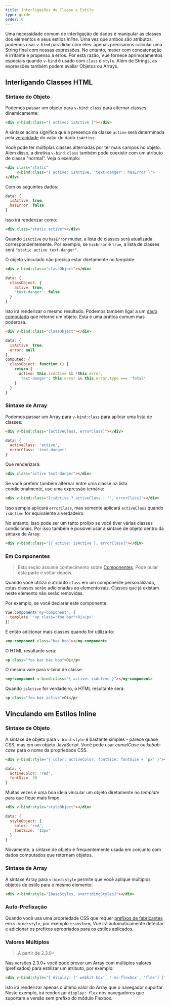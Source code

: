 ```yaml
---
title: Interligações de Classe e Estilo
type: guide
order: 6
---
```


Uma necessidade comum de interligação de dados é manipular as classes dos elementos e seus estilos _inline_. Uma vez que ambos são atributos, podemos usar `v-bind` para lidar com eles: apenas precisamos calcular uma String final com nossas expressões. No entanto, mexer com concatenação é irritante e propenso a erros. Por esta razão, Vue fornece aprimoramentos especiais quando `v-bind` é usado com `class` e `style`. Além de Strings, as expressões também podem avaliar Objetos ou Arrays.

## Interligando Classes HTML

### Sintaxe do Objeto

Podemos passar um objeto para `v-bind:class` para alternar classes dinamicamente:

``` html
<div v-bind:class="{ active: isActive }"></div>
```

A sintaxe acima significa que a presença da classe `active` será determinada pela [veracidade](https://developer.mozilla.org/pt-BR/docs/Glossary/Truthy) do valor do dado `isActive`.

Você pode ter múltiplas classes alternadas por ter mais campos no objeto. Além disso, a diretiva `v-bind:class` também pode coexistir com um atributo de classe "normal". Veja o exemplo:

``` html
<div class="static"
     v-bind:class="{ active: isActive, 'text-danger': hasError }">
</div>
```

Com os seguintes dados:

``` js
data: {
  isActive: true,
  hasError: false
}
```

Isso irá renderizar como:

``` html
<div class="static active"></div>
```

Quando `isActive` ou `hasError` mudar, a lista de classes será atualizada correspondentemente. Por exemplo, se `hasError` é `true`, a lista de classes será `"static active text-danger"`.

O objeto vinculado não precisa estar diretamente no _template_:

``` html
<div v-bind:class="classObject"></div>
```
``` js
data: {
  classObject: {
    active: true,
    'text-danger': false
  }
}
```

Isto irá renderizar o mesmo resultado. Podemos também ligar a um [dado computado](computed.html) que retorne um objeto. Esta é uma prática comum mas poderosa.

``` html
<div v-bind:class="classObject"></div>
```
``` js
data: {
  isActive: true,
  error: null
},
computed: {
  classObject: function () {
    return {
      active: this.isActive && !this.error,
      'text-danger': this.error && this.error.type === 'fatal'
    }
  }
}
```

### Sintaxe de Array

Podemos passar um Array para `v-bind:class` para aplicar uma lista de classes:

``` html
<div v-bind:class="[activeClass, errorClass]"></div>
```
``` js
data: {
  activeClass: 'active',
  errorClass: 'text-danger'
}
```

Que renderizará:

``` html
<div class="active text-danger"></div>
```

Se você preferir também alternar entre uma classe na lista condicionalmente, use uma expressão ternária:

``` html
<div v-bind:class="[isActive ? activeClass : '', errorClass]"></div>
```

Isso semple aplicará `errorClass`, mas somente aplicará `activeClass` quando `isActive` for equivalente a verdadeiro.

No entanto, isso pode ser um tanto prolixo se você tiver várias classes condicionais. Por isso também é possível usar a sintaxe de objeto dentro da sintaxe de Array:

``` html
<div v-bind:class="[{ active: isActive }, errorClass]"></div>
```

### Em Componentes

> Esta seção assume conhecimento sobre [Componentes](components.html). Pode pular esta parte e voltar depois.

Quando você utiliza o atributo `class` em um componente personalizado, estas classes serão adicionadas ao elemento raiz. Classes que já existam neste elemento não serão removidas.

Por exemplo, se você declarar este componente:

``` js
Vue.component('my-component', {
  template: '<p class="foo bar">Oi</p>'
})
```

E então adicionar mais classes quando for utilizá-lo:

``` html
<my-component class="baz boo"></my-component>
```

O HTML resultante será:

``` html
<p class="foo bar baz boo">Oi</p>
```

O mesmo vale para v-bind de classe:

``` html
<my-component v-bind:class="{ active: isActive }"></my-component>
```

Quando `isActive` for verdadeiro, o HTML resultante será:

``` html
<p class="foo bar active">Oi</p>
```

## Vinculando em Estilos Inline

### Sintaxe de Objeto

A sintaxe de objeto para `v-bind:style` é bastante simples - parece quase CSS, mas em um objeto JavaScript. Você pode usar _camelCase_ ou _kebab-case_ para o nome da propriedade CSS.

``` html
<div v-bind:style="{ color: activeColor, fontSize: fontSize + 'px' }"></div>
```
``` js
data: {
  activeColor: 'red',
  fontSize: 30
}
```

Muitas vezes é uma boa ideia vincular um objeto diretamente no _template_ para que fique mais limpo.

``` html
<div v-bind:style="styleObject"></div>
```
``` js
data: {
  styleObject: {
    color: 'red',
    fontSize: '13px'
  }
}
```

Novamente, a sintaxe de objeto é frequentemente usada em conjunto com dados computados que retornam objetos.

### Sintaxe de Array

A sintaxe Array para `v-bind:style` permite que você aplique múltiplos objetos de estilo para o mesmo elemento:

``` html
<div v-bind:style="[baseStyles, overridingStyles]"></div>
```

### Auto-Prefixação

Quando você usa uma propriedade CSS que requer [prefixos de fabricantes](https://developer.mozilla.org/pt-BR/docs/Glossary/Vendor_Prefix) em `v-bind:style`, por exemplo `transform`, Vue irá automaticamente detectar e adicionar os prefixos apropriados para os estilos aplicados.

### Valores Múltiplos

> A partir de 2.3.0+

Nas versões 2.3.0+ você pode prover um Array com múltiplos valores (prefixados) para estilizar um atributo, por exemplo:

``` html
<div v-bind:style="{ display: ['-webkit-box', '-ms-flexbox', 'flex'] }"></div>
```

Isto irá renderizar apenas o último valor do Array que o navegador suportar. Neste exemplo, irá renderizar `display: flex` nos navegadores que suportam a versão sem prefixo do módulo Flexbox.

